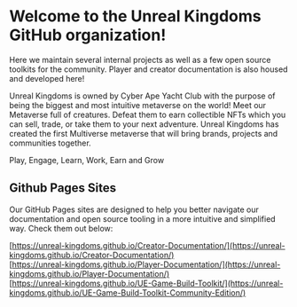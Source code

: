 # Welcome to the Unreal Kingdoms GitHub organization!

Here we maintain several internal projects as well as a few open source toolkits for the community. Player and creator documentation is also housed and developed here!

Unreal Kingdoms is owned by Cyber Ape Yacht Club with the purpose of being the biggest and most intuitive metaverse on the world! Meet our Metaverse full of creatures. Defeat them to earn collectible NFTs which you can sell, trade, or take them to your next adventure. Unreal Kingdoms has created the first Multiverse metaverse that will bring brands, projects and communities together.

Play, Engage, Learn, Work, Earn and Grow

## Github Pages Sites

Our GitHub Pages sites are designed to help you better navigate our documentation and open source tooling in a more intuitive and simplified way. Check them out below:

[https://unreal-kingdoms.github.io/Creator-Documentation/](https://unreal-kingdoms.github.io/Creator-Documentation/) \
[https://unreal-kingdoms.github.io/Player-Documentation/](https://unreal-kingdoms.github.io/Player-Documentation/) \
[https://unreal-kingdoms.github.io/UE-Game-Build-Toolkit/](https://unreal-kingdoms.github.io/UE-Game-Build-Toolkit-Community-Edition/)
